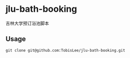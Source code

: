 # jlu-bath-booking

吉林大学预订浴池脚本

## Usage

```
git clone git@github.com:TobisLee/jlu-bath-booking.git
```

